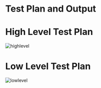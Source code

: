 # Test Plan and Output
# High Level Test Plan

![highlevel](https://user-images.githubusercontent.com/68106099/161392156-a8c6381a-25a6-4481-a8a4-e49f0e5a59b8.png)

# Low Level Test Plan

![lowlevel](https://user-images.githubusercontent.com/68106099/161392169-e9c26f5e-504e-4052-91fc-80439d3efe8e.png)
